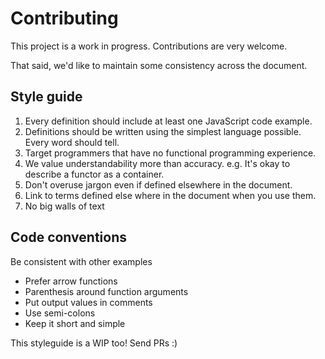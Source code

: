 # Contributing

This project is a work in progress. Contributions are very welcome.

That said, we'd like to maintain some consistency across the document.

## Style guide
1. Every definition should include at least one JavaScript code example.
1. Definitions should be written using the simplest language possible. Every word should tell.
1. Target programmers that have no functional programming experience.
1. We value understandability more than accuracy. e.g. It's okay to describe a functor as a container.
1. Don't overuse jargon even if defined elsewhere in the document.
1. Link to terms defined else where in the document when you use them.
1. No big walls of text

## Code conventions
Be consistent with other examples

* Prefer arrow functions
* Parenthesis around function arguments
* Put output values in comments
* Use semi-colons
* Keep it short and simple

This styleguide is a WIP too! Send PRs :)
